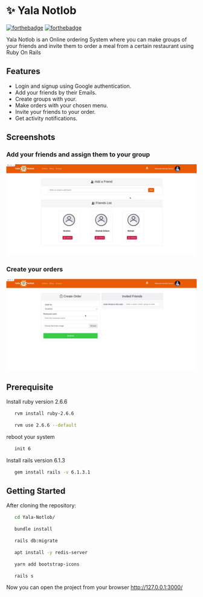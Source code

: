 # :sparkles: Yala Notlob

[![forthebadge](https://forthebadge.com/images/badges/made-with-ruby.svg)](https://forthebadge.com)
[![forthebadge](https://forthebadge.com/images/badges/built-with-love.svg)](https://forthebadge.com) 

Yala Notlob is an Online ordering System where you can make groups of your friends and invite them to order a meal from a certain restaurant using Ruby On Rails


## Features

* Login and signup using Google authentication.
* Add your friends by their Emails.
* Create groups with your.
* Make orders with your chosen menu.
* Invite your friends to your order.
* Get activity notifications.


## Screenshots

### Add your friends and assign them to your group
  ![terminal screenshot](https://raw.githubusercontent.com/ShehabEl-DeenAlalkamy/Yala-Notlob/master/friends.gif)
  
### Create your orders  
  ![terminal screenshot](https://raw.githubusercontent.com/ShehabEl-DeenAlalkamy/Yala-Notlob/master/createOrder.gif)
  
 
## Prerequisite  

Install ruby version 2.6.6
 ```sh
    rvm install ruby-2.6.6
 ```
 ```sh
    rvm use 2.6.6 --default
 ```
reboot your system 
 ```sh
    init 6
 ```

Install rails version 6.1.3
 ```sh
    gem install rails -v 6.1.3.1
 ```

## Getting Started

After cloning the repository:

 ```sh
    cd Yala-Notlob/
 ```

 ```sh
    bundle install
 ```
 
 ```sh
    rails db:migrate
 ```
 
 ```sh
    apt install -y redis-server
 ```

 ```sh
    yarn add bootstrap-icons
 ```
 
 ```sh
    rails s
 ```
Now you can open the project from your browser http://127.0.0.1:3000/
